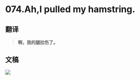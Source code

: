 # 074.Ah,I pulled my hamstring.

## 翻译

> **啊，我的腿拉伤了。**

## 文稿

![](https://cdn.jsdelivr.net/gh/imtianx/speaking180/img/074.jpg)

